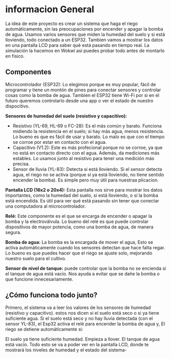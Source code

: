  # informacion General
 La idea de este proyecto es crear un sistema que haga el riego automáticamente, sin las preocupaciones  por encender y apagar la bomba de agua. Usamos varios sensores que miden la humedad del suelo y si está lloviendo, todo conectado a un ESP32. Tambien vamos a mostrar los datos en una pantalla LCD para saber qué está pasando en tiempo real. La simulación la hacemos en Wokwi así puedes probar todo antes de montarlo en físico.

## Componentes 
Microcontrolador (ESP32): Lo elegimos porque es muy popular, fácil de programar y tiene un montón de pines para conectar sensores y controlar cosas como la bomba de agua. Tambien el ESP32 tiene Wi-Fi por si en el futuro queremos  controlarlo desde una app o ver el estado de nuestro dispocitivo.

**Sensores de humedad del suelo (resistivo y capacitivo):**

- Resistivo (YL-69, HL-69 o FC-28): Es el más común y barato. Funciona midiendo la resistencia en el suelo; si hay más agua, menos resistencia. Lo bueno es que es fácil de usar y barato. Lo malo es que con el tiempo se corroe por estar en contacto con el agua.
- Capacitivo (V1.2): Este es más profecional porque no se corroe, ya que no está en contacto directo con el agua. Además, da mediciones más estables. Lo usamos junto al resistivo para tener una medición más precisa.
- Sensor de lluvia (YL-83): Detecta si está lloviendo. Si el sensor detecta agua, el riego no se activa (porque si ya está lloviendo, no tiene sentido encender la bomba). Es simple pero muy útil para nuestraa plicacion.

**Pantalla LCD (16x2 o 20x4):**  Esta pantalla nos sirve para mostrar los datos importantes, como la humedad del suelo, si está lloviendo, o si la bomba está encendida. Es útil para ver qué está pasando sin tener que conectar una computadora al microcontrolador.

**Relé:** Este componente es el que se encarga de encender o apagar la bomba y la electroválvula. Lo bueno del relé es que puede controlar dispositivos de mayor potencia, como una bomba de agua, de manera segura.

**Bomba de agua:** La bomba es la encargada de mover el agua, Esto se activa automáticamente cuando los sensores detectan que hace falta regar. Lo bueno es que puedes hacer que el riego se ajuste solo, mejorando nuestro suelo para el cultivo.

**Sensor de nivel de tanque:** puede controlar que la bomba no se encienda si el tanque de agua está vacío. Nos ayuda a evitar que se dañe la bomba o que funcione innecesariamente.


## ¿Cómo funciona todo junto?
Primero, el sistema va a leer los valores de los sensores de humedad (resistivo y capacitivo). estos nos dicen si el suelo está seco o si ya tiene suficiente agua. Si el suelo está seco y no hay lluvia detectada (con el sensor YL-83), el Esp32 activa el relé para encender la bomba de agua y, El riego se detiene automáticamente si:

El suelo ya tiene suficiente humedad.
Empieza a llover.
El tanque de agua está vacío.
Todo esto se va a poder ver en la pantalla LCD, donde te mostrará los niveles de humedad y el estado del sistema-
